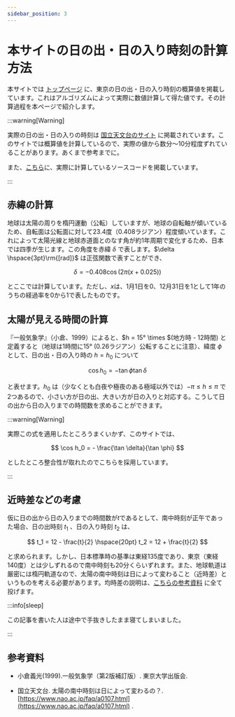 ```yaml
---
sidebar_position: 3
---
```


# 本サイトの日の出・日の入り時刻の計算方法

本サイトでは [トップページ](https://kacchan-next.vercel.app/) に、東京の日の出・日の入り時刻の概算値を掲載しています。これはアルゴリズムによって実際に数値計算して得た値です。その計算過程を本ページで紹介します。

:::warning[Warning]

実際の日の出・日の入りの時刻は [国立天文台のサイト](https://eco.mtk.nao.ac.jp/koyomi/dni/) に掲載されています。このサイトでは概算値を計算しているので、実際の値から数分〜10分程度ずれていることがあります。あくまで参考までに。

また、[こちら](https://github.com/random776/kacchan_next/blob/main/src/app/Basic/hinode.tsx)に、実際に計算しているソースコードを掲載しています。

:::

## 赤緯の計算

地球は太陽の周りを楕円運動（公転）していますが、地球の自転軸が傾いているため、自転面は公転面に対して23.4度（0.408ラジアン）程度傾いています。これによって太陽光線と地球赤道面とのなす角が約1年周期で変化するため、日本では四季が生じます。この角度を赤緯 $\delta$ で表します。$\delta \hspace{3pt}\rm{[rad]}$ は正弦関数で表すことができ、

$$
 \delta = -0.408 \cos \left(2 \pi \left(x + 0.025 \right)\right)
$$

とここでは計算しています。ただし、$x$は、1月1日を0、12月31日を1として1年のうちの経過率を0から1で表したものです。

## 太陽が見える時間の計算

『一般気象学』（小倉、1999）によると、$h = 15° \times $(地方時 - 12時間) と定義すると（地球は1時間に15° (0.26ラジアン）公転することに注意）、緯度 $\phi$ として、日の出・日の入り時の $h = h_0$ について

$$
    \cos h_0 = - \tan \phi \tan \delta
$$

と表せます。$h_0$ は（少なくとも白夜や極夜のある極域以外では）$-\pi \le h \le \pi$ で2つあるので、小さい方が日の出、大きい方が日の入りと対応する。こうして日の出から日の入りまでの時間数を求めることができます。

:::warning[Warning]

実際この式を適用したところうまくいかず、このサイトでは、

$$
    \cos h_0 = - \frac{\tan \delta}{\tan \phi}
$$

としたところ整合性が取れたのでこちらを採用しています。

:::

## 近時差などの考慮

仮に日の出から日の入りまでの時間数が$t$であるとして、南中時刻が正午であった場合、日の出時刻 $t_1$ 、日の入り時刻 $t_2$ は、

$$
    t_1 = 12 - \frac{t}{2} \hspace{20pt} t_2 = 12 + \frac{t}{2}
$$

と求められます。しかし、日本標準時の基準は東経135度であり、東京（東経140度）とは少しずれるので南中時刻も20分くらいずれます。また、地球軌道は厳密には楕円軌道なので、太陽の南中時刻は日によって変わること（近時差）というものを考える必要があります。均時差の説明は、[こちらの参考資料](https://www.nao.ac.jp/faq/a0107.html) に全て投げます。

:::info[sleep]

この記事を書いた人は途中で手抜きしたまま寝てしまいました。

:::

## 参考資料

- 小倉義光(1999).一般気象学（第2版補訂版）. 東京大学出版会.

- 国立天文台. 太陽の南中時刻は日によって変わるの？. [https://www.nao.ac.jp/faq/a0107.html](https://www.nao.ac.jp/faq/a0107.html) .